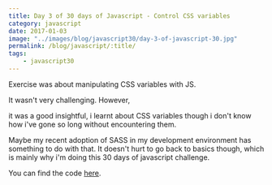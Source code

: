```yaml
--- 
title: Day 3 of 30 days of Javascript - Control CSS variables
category: javascript
date: 2017-01-03
image: "../images/blog/javascript30/day-3-of-javascript-30.jpg"
permalink: /blog/javascript/:title/
tags: 
    - javascript30
---
```


Exercise was about manipulating CSS variables with JS. 

It wasn't very challenging. However, 
<!--more-->
it was a good insightful, i learnt about CSS variables though i don't know how i've gone so long without encountering them.

Maybe my recent adoption of SASS in my development environment has something to do with that. 
It doesn't hurt to go back to basics though, which is mainly why i'm doing this 30 days of javascript challenge.

You can find the code <a href="https://github.com/Rayhatron/Exploring-Javascript/tree/master/03%20-%20Update%20CSS%20variables%20with%20JS" target="_blank" title="Github repo">here</a>.
